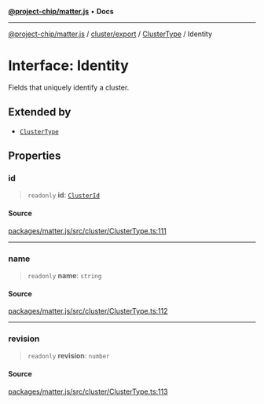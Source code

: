 [**@project-chip/matter.js**](../../../../../README.md) • **Docs**

***

[@project-chip/matter.js](../../../../../modules.md) / [cluster/export](../../../README.md) / [ClusterType](../README.md) / Identity

# Interface: Identity

Fields that uniquely identify a cluster.

## Extended by

- [`ClusterType`](../../../interfaces/ClusterType.md)

## Properties

### id

> `readonly` **id**: [`ClusterId`](../../../../../datatype/export/README.md#clusterid)

#### Source

[packages/matter.js/src/cluster/ClusterType.ts:111](https://github.com/project-chip/matter.js/blob/7a8cbb56b87d4ccf34bec5a9a95ab40a1711324f/packages/matter.js/src/cluster/ClusterType.ts#L111)

***

### name

> `readonly` **name**: `string`

#### Source

[packages/matter.js/src/cluster/ClusterType.ts:112](https://github.com/project-chip/matter.js/blob/7a8cbb56b87d4ccf34bec5a9a95ab40a1711324f/packages/matter.js/src/cluster/ClusterType.ts#L112)

***

### revision

> `readonly` **revision**: `number`

#### Source

[packages/matter.js/src/cluster/ClusterType.ts:113](https://github.com/project-chip/matter.js/blob/7a8cbb56b87d4ccf34bec5a9a95ab40a1711324f/packages/matter.js/src/cluster/ClusterType.ts#L113)

